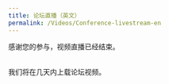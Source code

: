 ```yaml
---
title: 论坛直播（英文）
permalink: /Videos/Conference-livestream-en
---
```


感谢您的参与，视频直播已经结束。<br><br>

我们将在几天内上载论坛视频。
